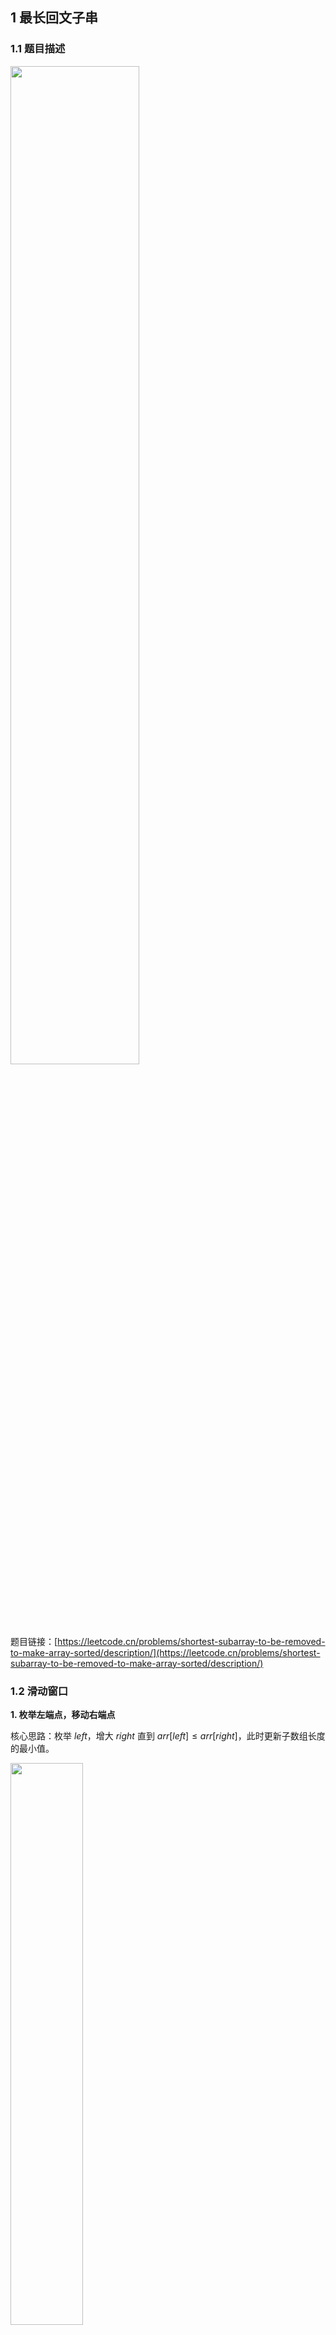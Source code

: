 ## 1 最长回文子串
### 1.1 题目描述

<img src ="https://img-blog.csdnimg.cn/c640eb9e930f45b3bdfcbf958f4a392d.png#pic_center" width = 64%>


题目链接：[https://leetcode.cn/problems/shortest-subarray-to-be-removed-to-make-array-sorted/description/](https://leetcode.cn/problems/shortest-subarray-to-be-removed-to-make-array-sorted/description/)


### 1.2 滑动窗口

**1. 枚举左端点，移动右端点**

核心思路：枚举 $\textit{left}$，增大 $\textit{right}$ 直到 $\textit{arr}[\textit{left}]\le\textit{arr}[\textit{right}]$，此时更新子数组长度的最小值。

<img src ="https://img-blog.csdnimg.cn/aeb66bf7b5bd4fd48e672df61c70320c.gif#pic_center" width = 48%>

**解疑答惑：**

问：为什么枚举一个新的 $\textit{left}$ 时，$\textit{right}$ 不会往左移？或者说，是否需要再次枚举之前枚举过的 $\textit{arr}[\textit{right}]$？

答：在向右移动时，由于 $\textit{arr}[\textit{left}]$ 和 $\textit{arr}[\textit{right}]$ 都是非递减的，所以 $\textit{right}$ 左侧之前枚举过的元素必然小于 $\textit{arr}[\textit{left}]$，无需再次枚举。这也是本题可以使用同向双指针（不定长滑动窗口）的前提。

问：在计算子数组长度时，我经常分不清下标是否要 +1 或 −1，请问如何解决？

答：第一，时刻把握住 $\textit{left}$ 和 $\textit{right}$ 的含义，对于本题来说是开区间 $(\textit{left},\textit{right})$，这两个指针指向的元素不能删除。第二，可以代入一些数据来验证，比如代入 $\textit{left}=1, \textit{right}=3$，此时只需要删除一个 $\textit{arr}[2]$，所以公式 $\textit{right}-\textit{left}-1$ 才是符合要求的。

问：为什么不用判断$\textit{left}<\textit{right}$，难道不会出现 $\textit{left}\ge\textit{right}$ 的情况吗？

答：由于提前判断了 $\textit{arr}$ 是非递减数组的情况，后面的循环 $\textit{left}$ 必定小于 $\textit{right}$。反证：如果某个时刻 $\textit{left}$ 达到了 $\textit{right}$，就说明整个数组是有序的，但这种情况已经提前判断了。

问：能不能先把 $\textit{left}$ 的最大值算出来，然后再去枚举 $\textit{left}$ 或 $\textit{right}$？

答：可以。根据对称性，这种做法和先算 $\textit{right}$ 的最小值的做法是一样的，只不过枚举的顺序相反而已。

```python
class Solution:
    def findLengthOfShortestSubarray(self, arr: List[int]) -> int:
        n = len(arr)
        right = n - 1
        while right and arr[right - 1] <= arr[right]:
            right -= 1
        if right == 0:  # arr 已经是非递减数组
            return 0
        # 此时 arr[right-1] > arr[right]
        ans = right  # 删除 arr[:right]
        left = 0  # 枚举 left
        while left == 0 or arr[left - 1] <= arr[left]:
            while right < n and arr[right] < arr[left]:
                right += 1
            # 此时 arr[left] <= arr[right]，删除 arr[left+1:right]
            ans = min(ans, right - left - 1)
            left += 1
        return ans
```

**复杂度分析**
- 时间复杂度：$O(n)$，其中 $n$ 为 $\textit{nums}$ 的长度。虽然写了个二重循环，但是内层循环中对 $\textit{right}$ 加一的总执行次数不会超过 $n$ 次，所以总的时间复杂度为 $O(n)$。
- 空间复杂度：$O(1)$，仅用到若干额外变量。


**2. 枚举右端点，移动左端点**

核心思路：枚举 $\textit{right}$，增大 $\textit{left}$ 直到 $\textit{arr}[\textit{left}]>\textit{arr}[\textit{right}]$。在增大过程中去更新子数组长度的最小值。

<img src ="https://img-blog.csdnimg.cn/64f7cf1fc8254068949d3f722295ad76.gif#pic_center" width = 48%>

问：为什么枚举一个新的 $\textit{right}$ 时，$\textit{left}$ 不会往左移？或者说，是否需要再次枚举之前枚举过的 $\textit{arr}[\textit{left}]$？

答：在向右移动时，由于 $\textit{arr}[\textit{left}]$ 和 $\textit{arr}[\textit{right}]$ 都是非递减的，所以 $\textit{left}$ 左侧之前枚举过的元素必然小于等于 $\textit{arr}[\textit{right}]$，由于这样的子数组长度更长，无需再次枚举。这也是本题可以使用同向双指针（不定长滑动窗口）的前提。

问：为什么循环一定会结束？

答：代码中提前判断了 $\textit{arr}$ 已经是非递减数组的情况，所以后面的循环一定存在 $\textit{left}$，使得 $\textit{arr}[\textit{left}]>\textit{arr}[\textit{left}+1]$ 成立。

注：最坏情况下，当 $\textit{right}=n$ 时才会去移动 $\textit{left}$。
```python
class Solution:
    def findLengthOfShortestSubarray(self, arr: List[int]) -> int:
        n = len(arr)
        right = n - 1
        while right and arr[right - 1] <= arr[right]:
            right -= 1
        if right == 0:  # arr 已经是非递减数组
            return 0
        # 此时 arr[right-1] > arr[right]
        ans = right  # 删除 arr[:right]
        left = 0
        while True:  # 枚举 right
            while right == n or arr[left] <= arr[right]:
                ans = min(ans, right - left - 1)  # 删除 arr[left+1:right]
                if arr[left] > arr[left + 1]:
                    return ans
                left += 1
            right += 1
```

**复杂度分析**
- 时间复杂度：$O(n)$，其中 $n$ 为 $\textit{nums}$ 的长度。虽然写了个二重循环，但是内层循环中对 $\textit{left}$ 加一的总执行次数不会超过 $n$ 次，所以总的时间复杂度为 $O(n)$。
- 空间复杂度：$O(1)$，仅用到若干额外变量。









## 参考
- 删除最短的子数组使剩余数组有序：[https://leetcode.cn/problems/shortest-subarray-to-be-removed-to-make-array-sorted/solutions/2189149/dong-hua-yi-xie-jiu-cuo-liang-chong-xie-iijwz/](https://leetcode.cn/problems/shortest-subarray-to-be-removed-to-make-array-sorted/solutions/2189149/dong-hua-yi-xie-jiu-cuo-liang-chong-xie-iijwz/)